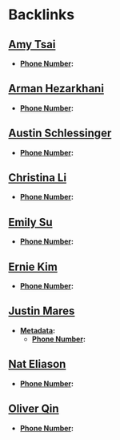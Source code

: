 
# Backlinks
## [Amy Tsai](<Amy Tsai.md>)
- **[Phone Number](<Phone Number.md>):**

## [Arman Hezarkhani](<Arman Hezarkhani.md>)
- **[Phone Number](<Phone Number.md>):**

## [Austin Schlessinger](<Austin Schlessinger.md>)
- **[Phone Number](<Phone Number.md>):**

## [Christina Li](<Christina Li.md>)
- **[Phone Number](<Phone Number.md>):**

## [Emily Su](<Emily Su.md>)
- **[Phone Number](<Phone Number.md>):**

## [Ernie Kim](<Ernie Kim.md>)
- **[Phone Number](<Phone Number.md>):**

## [Justin Mares](<Justin Mares.md>)
- **[Metadata](<Metadata.md>):**
    - **[Phone Number](<Phone Number.md>):**

## [Nat Eliason](<Nat Eliason.md>)
- **[Phone Number](<Phone Number.md>):**

## [Oliver Qin](<Oliver Qin.md>)
- **[Phone Number](<Phone Number.md>):**

